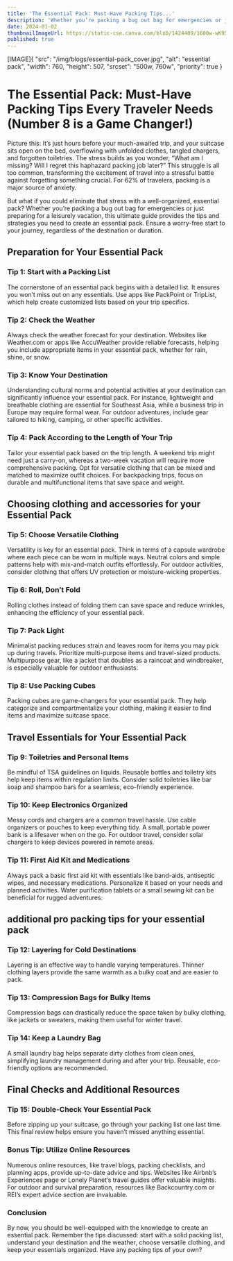 ```yaml
---
title: 'The Essential Pack: Must-Have Packing Tips...'
description: 'Whether you’re packing a bug out bag for emergencies or just preparing for a leisurely vacation, this ultimate guide provides the tips and strategies you need to create an essential pack.'
date: 2024-01-02
thumbnailImageUrl: https://static-cse.canva.com/blob/1424409/1600w-wK95f3XNRaM.53b81e59.jpg
published: true
---
```

[IMAGE]{ "src": "/img/blogs/essential-pack_cover.jpg", "alt": "essential pack", "width": 760, "height": 507, "srcset": "500w, 760w", "priority": true }

# The Essential Pack: Must-Have Packing Tips Every Traveler Needs (Number 8 is a Game Changer!)

Picture this: It’s just hours before your much-awaited trip, and your suitcase sits open on the bed, overflowing with unfolded clothes, tangled chargers, and forgotten toiletries. The stress builds as you wonder, “What am I missing? Will I regret this haphazard packing job later?” This struggle is all too common, transforming the excitement of travel into a stressful battle against forgetting something crucial. For 62% of travelers, packing is a major source of anxiety. 

But what if you could eliminate that stress with a well-organized, essential pack? Whether you’re packing a bug out bag for emergencies or just preparing for a leisurely vacation, this ultimate guide provides the tips and strategies you need to create an essential pack. Ensure a worry-free start to your journey, regardless of the destination or duration.

## Preparation for Your Essential Pack

### Tip 1: Start with a Packing List
The cornerstone of an essential pack begins with a detailed list. It ensures you won’t miss out on any essentials. Use apps like PackPoint or TripList, which help create customized lists based on your trip specifics.

### Tip 2: Check the Weather
Always check the weather forecast for your destination. Websites like Weather.com or apps like AccuWeather provide reliable forecasts, helping you include appropriate items in your essential pack, whether for rain, shine, or snow.

### Tip 3: Know Your Destination
Understanding cultural norms and potential activities at your destination can significantly influence your essential pack. For instance, lightweight and breathable clothing are essential for Southeast Asia, while a business trip in Europe may require formal wear. For outdoor adventures, include gear tailored to hiking, camping, or other specific activities.

### Tip 4: Pack According to the Length of Your Trip
Tailor your essential pack based on the trip length. A weekend trip might need just a carry-on, whereas a two-week vacation will require more comprehensive packing. Opt for versatile clothing that can be mixed and matched to maximize outfit choices. For backpacking trips, focus on durable and multifunctional items that save space and weight.

## Choosing clothing and accessories for your Essential Pack

### Tip 5: Choose Versatile Clothing
Versatility is key for an essential pack. Think in terms of a capsule wardrobe where each piece can be worn in multiple ways. Neutral colors and simple patterns help with mix-and-match outfits effortlessly. For outdoor activities, consider clothing that offers UV protection or moisture-wicking properties.

### Tip 6: Roll, Don’t Fold
Rolling clothes instead of folding them can save space and reduce wrinkles, enhancing the efficiency of your essential pack.

### Tip 7: Pack Light
Minimalist packing reduces strain and leaves room for items you may pick up during travels. Prioritize multi-purpose items and travel-sized products. Multipurpose gear, like a jacket that doubles as a raincoat and windbreaker, is especially valuable for outdoor enthusiasts.

### Tip 8: Use Packing Cubes
Packing cubes are game-changers for your essential pack. They help categorize and compartmentalize your clothing, making it easier to find items and maximize suitcase space.

## Travel Essentials for Your Essential Pack

### Tip 9: Toiletries and Personal Items
Be mindful of TSA guidelines on liquids. Reusable bottles and toiletry kits help keep items within regulation limits. Consider solid toiletries like bar soap and shampoo bars for a seamless, eco-friendly experience.

### Tip 10: Keep Electronics Organized
Messy cords and chargers are a common travel hassle. Use cable organizers or pouches to keep everything tidy. A small, portable power bank is a lifesaver when on the go. For outdoor travel, consider solar chargers to keep devices powered in remote areas.

### Tip 11: First Aid Kit and Medications
Always pack a basic first aid kit with essentials like band-aids, antiseptic wipes, and necessary medications. Personalize it based on your needs and planned activities. Water purification tablets or a small sewing kit can be beneficial for rugged adventures.

## additional pro packing tips for your essential pack

### Tip 12: Layering for Cold Destinations
Layering is an effective way to handle varying temperatures. Thinner clothing layers provide the same warmth as a bulky coat and are easier to pack.

### Tip 13: Compression Bags for Bulky Items
Compression bags can drastically reduce the space taken by bulky clothing, like jackets or sweaters, making them useful for winter travel.

### Tip 14: Keep a Laundry Bag
A small laundry bag helps separate dirty clothes from clean ones, simplifying laundry management during and after your trip. Reusable, eco-friendly options are recommended.

## Final Checks and Additional Resources

### Tip 15: Double-Check Your Essential Pack
Before zipping up your suitcase, go through your packing list one last time. This final review helps ensure you haven’t missed anything essential.

### Bonus Tip: Utilize Online Resources
Numerous online resources, like travel blogs, packing checklists, and planning apps, provide up-to-date advice and tips. Websites like Airbnb’s Experiences page or Lonely Planet’s travel guides offer valuable insights. For outdoor and survival preparation, resources like Backcountry.com or REI’s expert advice section are invaluable.

### Conclusion
By now, you should be well-equipped with the knowledge to create an essential pack. Remember the tips discussed: start with a solid packing list, understand your destination and the weather, choose versatile clothing, and keep your essentials organized. Have any packing tips of your own? 

